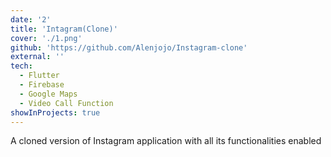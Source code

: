 ```yaml
---
date: '2'
title: 'Intagram(Clone)'
cover: './1.png'
github: 'https://github.com/Alenjojo/Instagram-clone'
external: ''
tech:
  - Flutter
  - Firebase
  - Google Maps
  - Video Call Function
showInProjects: true
---
```


A cloned version of Instagram application with all its functionalities enabled
